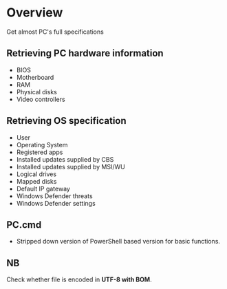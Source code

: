 # Overview
Get almost PC's full specifications

## Retrieving PC hardware information
- BIOS
- Motherboard
- RAM
- Physical disks
- Video сontrollers

## Retrieving OS specification
- User
- Operating System
- Registered apps
- Installed updates supplied by CBS
- Installed updates supplied by MSI/WU
- Logical drives
- Mapped disks
- Default IP gateway
- Windows Defender threats
- Windows Defender settings

## PC.cmd
- Stripped down version of PowerShell based version for basic functions.

## NB
Check whether file is encoded in **UTF-8 with BOM**.
